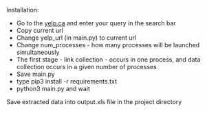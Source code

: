 Installation:

  - Go to the [yelp.ca](www.yelp.ca) and enter your query in the search bar
  - Copy current url
  - Change yelp_url (in main.py) to current url
  - Change num_processes - how many processes will be launched simultaneously
  - The first stage - link collection - occurs in one process, and data collection occurs in a given number of processes
  - Save main.py
  - type pip3 install -r requirements.txt
  - python3 main.py and wait 





Save extracted data into output.xls file in the project directory
  
